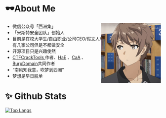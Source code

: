 # 🕶About Me

<img align="right" wight=193 height=193 src="/zichuanxiaotai.jpg" />

 - 微信公众号「西洲集」
 - 「米斯特安全团队」创始人
 - 目前是在校大学生/自由职业/公司CEO/假文人/有几家公司但是不都做安全
 - 开源项目只是兴趣使然
 - [CTFCrackTools ](https://github.com/0chencc/CTFCrackTools)作者、[HaE](https://github.com/gh0stkey/HaE) 、[CaA](https://github.com/gh0stkey/CaA) 、[BurpDomain](https://github.com/Acmesec/BurpDomain)共同作者
 - “南风知我意，吹梦到西洲”
 - 梦想是早日脱单


# ✨ Github Stats

[![Top Langs](https://github-readme-stats.vercel.app/api?username=0Chencc&show_icons=true)](https://github-readme-stats.vercel.app/api?username=0Chencc&show_icons=true)
